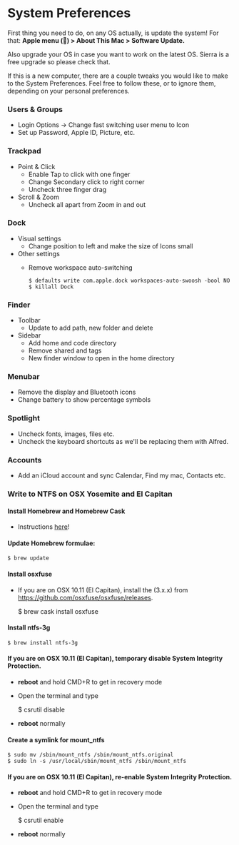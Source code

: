 # System Preferences

First thing you need to do, on any OS actually, is update the system! For that: **Apple menu () > About This Mac > Software Update.**

Also upgrade your OS in case you want to work on the latest OS. Sierra is a free upgrade so please check that.

If this is a new computer, there are a couple tweaks you would like to make to the System Preferences. Feel free to follow these, or to ignore them, depending on your personal preferences.

### Users & Groups
- Login Options -> Change fast switching user menu to Icon
- Set up Password, Apple ID, Picture, etc.

### Trackpad
- Point & Click
    - Enable Tap to click with one finger
    - Change Secondary click to right corner
    - Uncheck three finger drag
- Scroll & Zoom
    - Uncheck all apart from Zoom in and out

### Dock
- Visual settings
    - Change position to left and make the size of Icons small
- Other settings
    - Remove workspace auto-switching
    
        ```
        $ defaults write com.apple.dock workspaces-auto-swoosh -bool NO
        $ killall Dock
        ```

### Finder
- Toolbar
    - Update to add path, new folder and delete
- Sidebar
    - Add home and code directory
    - Remove shared and tags
    - New finder window to open in the home directory

### Menubar
- Remove the display and Bluetooth icons
- Change battery to show percentage symbols

### Spotlight
- Uncheck fonts, images, files etc.
- Uncheck the keyboard shortcuts as we'll be replacing them with Alfred.

### Accounts
- Add an iCloud account and sync Calendar, Find my mac, Contacts etc.

### Write to NTFS on OSX Yosemite and El Capitan

#### Install Homebrew and Homebrew Cask
- Instructions [here](http://sourabhbajaj.com/mac-setup/Homebrew/README.html)!

#### Update Homebrew formulae:

    $ brew update

#### Install osxfuse
- If you are on OSX 10.11 (El Capitan), install the (3.x.x) from https://github.com/osxfuse/osxfuse/releases.

    $ brew cask install osxfuse
    
#### Install ntfs-3g

    $ brew install ntfs-3g

#### If you are on OSX 10.11 (El Capitan), temporary disable System Integrity Protection.

 - **reboot** and hold CMD+R to get in recovery mode
 - Open the terminal and type


    $ csrutil disable
    
 - **reboot** normally

#### Create a symlink for mount_ntfs

    $ sudo mv /sbin/mount_ntfs /sbin/mount_ntfs.original
    $ sudo ln -s /usr/local/sbin/mount_ntfs /sbin/mount_ntfs

#### If you are on OSX 10.11 (El Capitan), re-enable System Integrity Protection.
 - **reboot** and hold CMD+R to get in recovery mode
 - Open the terminal and type


    $ csrutil enable
    
 - **reboot** normally
